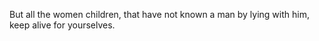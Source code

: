 But all the women children, that have not known a man by lying with him, keep alive for yourselves.
